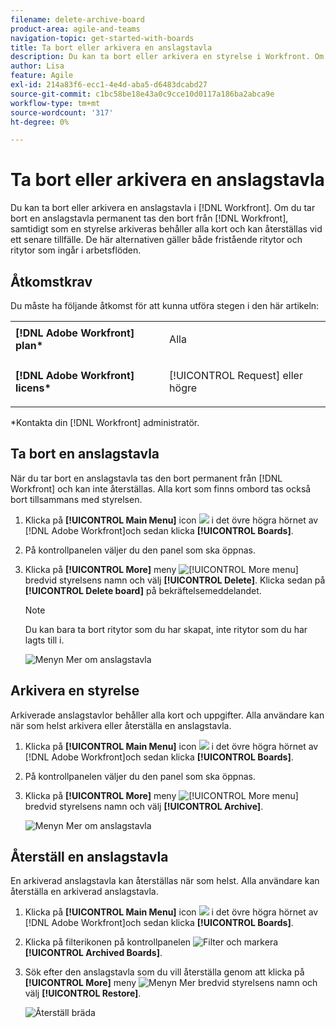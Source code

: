 ```yaml
---
filename: delete-archive-board
product-area: agile-and-teams
navigation-topic: get-started-with-boards
title: Ta bort eller arkivera en anslagstavla
description: Du kan ta bort eller arkivera en styrelse i Workfront. Om du tar bort en anslagstavla permanent tas den bort från Workfront, och om du arkiverar en anslagstavla behålls alla kort och kan återställas vid ett senare tillfälle.
author: Lisa
feature: Agile
exl-id: 214a83f6-ecc1-4e4d-aba5-d6483dcabd27
source-git-commit: c1bc58be18e43a0c9cce10d0117a186ba2abca9e
workflow-type: tm+mt
source-wordcount: '317'
ht-degree: 0%

---
```


# Ta bort eller arkivera en anslagstavla

Du kan ta bort eller arkivera en anslagstavla i [!DNL Workfront]. Om du tar bort en anslagstavla permanent tas den bort från [!DNL Workfront], samtidigt som en styrelse arkiveras behåller alla kort och kan återställas vid ett senare tillfälle. De här alternativen gäller både fristående ritytor och ritytor som ingår i arbetsflöden.

## Åtkomstkrav

Du måste ha följande åtkomst för att kunna utföra stegen i den här artikeln:

<table style="table-layout:auto"> 
 <col> 
 </col> 
 <col> 
 </col> 
 <tbody> 
  <tr> 
   <td role="rowheader"><strong>[!DNL Adobe Workfront] plan*</strong></td> 
   <td> <p>Alla</p> </td> 
  </tr> 
  <tr> 
   <td role="rowheader"><strong>[!DNL Adobe Workfront] licens*</strong></td> 
   <td> <p>[!UICONTROL Request] eller högre</p> </td> 
  </tr>
   </tbody> 
</table>

&#42;Kontakta din [!DNL Workfront] administratör.

## Ta bort en anslagstavla

När du tar bort en anslagstavla tas den bort permanent från [!DNL Workfront] och kan inte återställas. Alla kort som finns ombord tas också bort tillsammans med styrelsen.

1. Klicka på **[!UICONTROL Main Menu]** icon ![](assets/main-menu-icon.png) i det övre högra hörnet av [!DNL Adobe Workfront]och sedan klicka **[!UICONTROL Boards]**.
1. På kontrollpanelen väljer du den panel som ska öppnas.
1. Klicka på **[!UICONTROL More]** meny ![[!UICONTROL More menu]](assets/more-icon-spectrum.png) bredvid styrelsens namn och välj **[!UICONTROL Delete]**. Klicka sedan på **[!UICONTROL Delete board]** på bekräftelsemeddelandet.

   >[!NOTE]
   >
   >Du kan bara ta bort ritytor som du har skapat, inte ritytor som du har lagts till i.

   ![Menyn Mer om anslagstavla](assets/boards-board-more-menu.png)

## Arkivera en styrelse

Arkiverade anslagstavlor behåller alla kort och uppgifter. Alla användare kan när som helst arkivera eller återställa en anslagstavla.

1. Klicka på **[!UICONTROL Main Menu]** icon ![](assets/main-menu-icon.png) i det övre högra hörnet av [!DNL Adobe Workfront]och sedan klicka **[!UICONTROL Boards]**.
1. På kontrollpanelen väljer du den panel som ska öppnas.
1. Klicka på **[!UICONTROL More]** meny ![[!UICONTROL More menu]](assets/more-icon-spectrum.png) bredvid styrelsens namn och välj **[!UICONTROL Archive]**.

   ![Menyn Mer om anslagstavla](assets/boards-board-more-menu.png)

## Återställ en anslagstavla

En arkiverad anslagstavla kan återställas när som helst. Alla användare kan återställa en arkiverad anslagstavla.

1. Klicka på **[!UICONTROL Main Menu]** icon ![](assets/main-menu-icon.png) i det övre högra hörnet av [!DNL Adobe Workfront]och sedan klicka **[!UICONTROL Boards]**.
1. Klicka på filterikonen på kontrollpanelen ![Filter](assets/filter-icon-spectrum-25x25.png) och markera **[!UICONTROL Archived Boards]**.
1. Sök efter den anslagstavla som du vill återställa genom att klicka på **[!UICONTROL More]** meny ![Menyn Mer](assets/more-icon-spectrum.png) bredvid styrelsens namn och välj **[!UICONTROL Restore]**.

   ![Återställ bräda](assets/boards-dashboard-restore.png)
